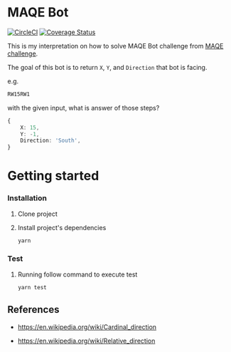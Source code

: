 # MAQE Bot

[![CircleCI](https://circleci.com/gh/thestrayed/maqe-bot/tree/master.svg?style=svg)](https://circleci.com/gh/thestrayed/maqe-bot/tree/master)  [![Coverage Status](https://coveralls.io/repos/github/thestrayed/maqe-bot/badge.svg?branch=master)](https://coveralls.io/github/thestrayed/maqe-bot?branch=master)

This is my interpretation on how to solve MAQE Bot challenge from [MAQE challenge](http://maqe.github.io/maqe-bot.html).

The goal of this bot is to return `X`, `Y`, and `Direction` that bot is facing.

e.g.

```bash
RW15RW1
```

with the given input, what is answer of those steps?

```typescript
{
    X: 15,
    Y: -1,
    Direction: 'South',
}
```

# Getting started

### Installation

1. Clone project

1. Install project's dependencies

    ```bash
    yarn
    ```

### Test

1. Running follow command to execute test

    ```bash
    yarn test
    ```


## References

- https://en.wikipedia.org/wiki/Cardinal_direction

- https://en.wikipedia.org/wiki/Relative_direction
